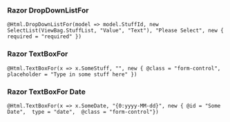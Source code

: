 ### Razor DropDownListFor
```
@Html.DropDownListFor(model => model.StuffId, new SelectList(ViewBag.StuffList, "Value", "Text"), "Please Select", new { required = "required" })
```

### Razor TextBoxFor
```
@Html.TextBoxFor(x => x.SomeStuff, "", new { @class = "form-control", placeholder = "Type in some stuff here" })
```

### Razor TextBoxFor Date
```
@Html.TextBoxFor(x => x.SomeDate, "{0:yyyy-MM-dd}", new { @id = "Some Date",  type = "date",  @class = "form-control"})
```